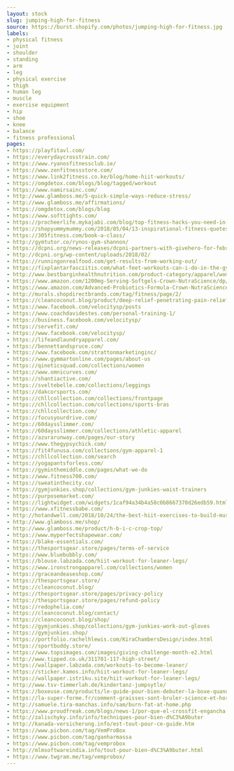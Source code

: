 ```yaml
---
layout: stock
slug: jumping-high-for-fitness
source: https://burst.shopify.com/photos/jumping-high-for-fitness.jpg
labels:
- physical fitness
- joint
- shoulder
- standing
- arm
- leg
- physical exercise
- thigh
- human leg
- muscle
- exercise equipment
- hip
- shoe
- knee
- balance
- fitness professional
pages:
- https://playfitavl.com/
- https://everydaycrosstrain.com/
- https://www.ryanosfitnessclub.ie/
- https://www.zenfitnessstore.com/
- https://www.link2fitness.co.ke/blog/home-hiit-workouts/
- https://omgdetox.com/blogs/blog/tagged/workout
- https://www.namirsainc.com/
- http://www.glamboss.me/5-quick-simple-ways-reduce-stress/
- http://www.glamboss.me/affirmations/
- https://omgdetox.com/blogs/blog
- https://www.softtights.com/
- https://procheerlife.mykajabi.com/blog/top-fitness-hacks-you-need-in-preparation-for-the-pro-cheer-auditions
- https://shopyummymummy.com/2018/05/04/13-inspirational-fitness-quotes-to-keep-you-going/
- https://305fitness.com/book-a-class/
- http://gymtutor.co/rynos-gym-shannon/
- https://dcpni.org/news-releases/dcpni-partners-with-givehero-for-february-giving-challenge/
- http://dcpni.org/wp-content/uploads/2018/02/
- https://runningonrealfood.com/get-results-from-working-out/
- https://fixplantarfasciitis.com/what-feet-workouts-can-i-do-in-the-gym-with-plantar-fasciitis/
- http://www.bestbarginhealthnutrition.com/product-category/apparel/womens-apparel/
- https://www.amazon.com/1200mg-Serving-Softgels-Crown-NutraScience/dp/B01N1M9GU9
- https://www.amazon.com/Advanced-Probiotics-Formula-Crown-NutraScience/dp/B01MYTMY9D
- http://murals.shopdirectbrands.com/tag/fitness/page/2/
- https://cleancoconut.blog/product/deep-relief-penetrating-pain-relief-cream/
- https://www.facebook.com/velocitysp/posts
- https://www.coachdavidestes.com/personal-training-1/
- https://business.facebook.com/velocitysp/
- https://servefit.com/
- https://www.facebook.com/velocitysp/
- https://lifeandlaundryapparel.com/
- https://bennettandspruce.com/
- https://www.facebook.com/strattonmarketinginc/
- https://www.gymmartonline.com/pages/about-us
- https://qineticsquad.com/collections/women
- https://www.omnicurves.com/
- https://shantiactive.com/
- https://sveltebelle.com/collections/leggings
- https://dakcorsports.com/
- https://chllcollection.com/collections/frontpage
- https://chllcollection.com/collections/sports-bras
- https://chllcollection.com/
- https://focusyourdrive.com/
- https://60daysslimmer.com/
- https://60daysslimmer.com/collections/athletic-apparel
- https://azurarunway.com/pages/our-story
- https://www.thegypsychick.com/
- https://fit4funusa.com/collections/gym-apparel-1
- https://chllcollection.com/search
- https://yogapantsforless.com/
- https://gyminthemiddle.com/pages/what-we-do
- https://www.fitness700.com/
- https://sweatinthecity.co/
- https://gymjunkies.shop/collections/gym-junkies-waist-trainers
- https://purposemarket.com/
- https://lightwidget.com/widgets/1caf94a34b4a58c0b8667370d26edb59.html
- https://www.xfitnessbabe.com/
- http://hotandwell.com/2018/10/24/the-best-hiit-exercises-to-build-muscle-and-lose-weight/
- http://www.glamboss.me/shop/
- http://www.glamboss.me/product/h-b-i-c-crop-top/
- https://www.myperfectshapewear.com/
- https://blake-essentials.com/
- https://thesportsgear.store/pages/terms-of-service
- https://www.bluebubbly.com/
- https://blouse.labzada.com/hiit-workout-for-leaner-legs/
- https://www.ironstrongapparel.com/collections/women
- https://graceandeaseshop.com/
- https://thesportsgear.store/
- https://cleancoconut.blog/
- https://thesportsgear.store/pages/privacy-policy
- https://thesportsgear.store/pages/refund-policy
- https://redophelia.com/
- https://cleancoconut.blog/contact/
- https://cleancoconut.blog/shop/
- https://gymjunkies.shop/collections/gym-junkies-work-out-gloves
- https://gymjunkies.shop/
- https://portfolio.rachelhlewis.com/KiraChambersDesign/index.html
- https://sportbuddy.store/
- https://www.topsimages.com/images/giving-challenge-month-e2.html
- http://www.tipped.co.uk/311701-117-high-street/
- https://wallpaper.labzada.com/workouts-to-become-leaner/
- https://sticker.kamos.info/hiit-workout-for-leaner-legs/
- https://wallpaper.istriku.site/hiit-workout-for-leaner-legs/
- http://www.tsv-timmerlah.de/kindertanz-jumpsytle/
- https://boxeuse.com/products/le-guide-pour-bien-debuter-la-boxe-quand-on-est-une-femme
- https://la-super-forme.fr/comment-graisses-sont-bruler-science-et-hormone-de-croissance/
- http://samuele.tira-manchas.info/sam/burn-fat-at-home.php
- https://www.proudfreak.com/blogs/news-1/por-que-el-crossfit-engancha
- http://zalischyky.info/info/techniques-pour-bien-d%C3%A9buter
- http://kanada-versicherung.info/est-tout-pour-ce-guide.htm
- https://www.picbon.com/tag/VemProBox
- https://www.picbon.com/tag/ganharmassa
- https://www.picbon.com/tag/vemprobox
- http://mlmsoftwareindia.info/tout-pour-bien-d%C3%A9buter.html
- https://www.twgram.me/tag/vemprobox/
---
```

